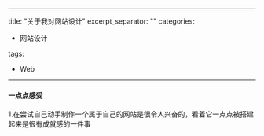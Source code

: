 ---
title: "关于我对网站设计"
excerpt_separator: "<!--more-->"
categories: 
 -  网站设计

tags: 
 -  Web
 ---
 #### 一点点感受

 <!--more-->

 1.在尝试自己动手制作一个属于自己的网站是很令人兴奋的，看着它一点点被搭建起来是很有成就感的一件事

